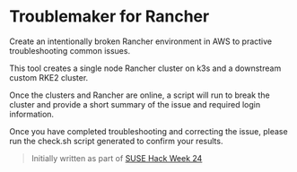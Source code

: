 # Troublemaker for Rancher

Create an intentionally broken Rancher environment in AWS to practive troubleshooting common issues.

This tool creates a single node Rancher cluster on k3s and a downstream custom RKE2 cluster.

Once the clusters and Rancher are online, a script will run to break the cluster and provide a short summary of the issue and required login information.

Once you have completed troubleshooting and correcting the issue, please run the check.sh script generated to confirm your results.

> Initially written as part of [SUSE Hack Week 24](https://hackweek.opensuse.org/24/projects)
